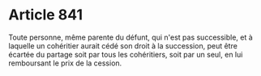 # Article 841

Toute personne, même parente du défunt, qui n'est pas successible, et à laquelle un cohéritier aurait cédé son droit à la succession, peut être écartée du partage soit par tous les cohéritiers, soit par un seul, en lui remboursant le prix de la cession.